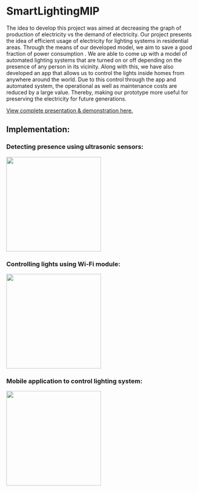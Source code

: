 # SmartLightingMIP

The idea to develop this project was aimed at decreasing the graph of production of electricity vs the demand of electricity. Our project presents the idea of efficient usage of electricity for lighting systems in residential areas. Through the means of our developed model, we aim to save a good fraction of power consumption . We are able to come up with a model of automated lighting systems that are turned on or off depending on the presence of any person in its vicinity. Along with this, we have also developed an app that allows us to control the lights inside homes from anywhere around the world. Due to this control through the app and automated system, the operational as well as maintenance costs are reduced by a large value. Thereby, making our prototype more useful for preserving the electricity for future generations.

<a href="https://www.youtube.com/watch?v=T0EBdCbrmgQ">View complete presentation & demonstration here.</a><br>

## Implementation:

### Detecting presence using ultrasonic sensors:

<image src="https://user-images.githubusercontent.com/63179137/129846124-16a80506-de01-4db7-a539-6051f00c8fae.png" width=250>

### Controlling lights using Wi-Fi module:

  <image src="https://user-images.githubusercontent.com/63179137/129846389-3e27bec5-a575-48a6-897a-32209f141e12.png" width=250>

### Mobile application to control lighting system:

    
  <image src="https://user-images.githubusercontent.com/63179137/129846438-b91de3b1-3201-4c16-a6f6-e9ea375f92c3.png" width=250>
